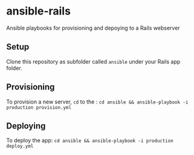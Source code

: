 # ansible-rails

Ansible playbooks for provisioning and depoying to a Rails webserver

## Setup
Clone this repository as subfolder called `ansible` under your Rails app folder.  

## Provisioning
To provision a new server, `cd` to the : 
`cd ansible && ansible-playbook -i production provision.yml`

## Deploying
To deploy the app: 
`cd ansible && ansible-playbook -i production deploy.yml`
